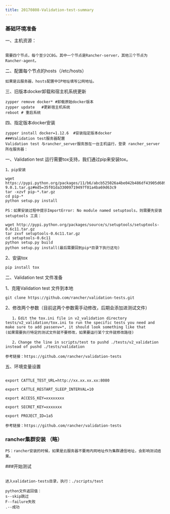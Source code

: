 ```yaml
---
title: 20170808-Validation-test-summary
---
```

### 基础环境准备

一、主机资源：
```

需要四个节点，每个至少2C8G。其中一个节点是Rancher-server，其他三个节点为Rancher-agent。

```
二、配置每个节点的hosts（/etc/hosts）

```
如果是云服务器，hosts配置中IP地址填写公网地址。
```

三、旧版本docker卸载和宿主机系统更新

```
zypper remove docker* #卸载原始docker版本
zypper update   #更新宿主机系统
reboot # 重启系统
```

四、指定版本docker安装

```
zypper install docker=1.12.6  #安装指定版本docker
###Validation test服务器配置
Validation test 与rancher_server服务放在一台主机运行，登录 rancher_server 所在服务器：
```
一、Validation test 运行需要tox支持，我们通过pip来安装tox。

```
1、pip安装

wget https://pypi.python.org/packages/11/b6/abcb525026a4be042b486df43905d6893fb04f05aac21c32c638e939e447/pip-9.0.1.tar.gz#md5=35f01da33009719497f01a4ba69d63c9
tar -xzvf pip-*.tar.gz
cd pip-*
python setup.py install 

PS：如果安装过程中提示ImportError: No module named setuptools，则需要先安装setuptools 工具：

wget http://pypi.python.org/packages/source/s/setuptools/setuptools-0.6c11.tar.gz
tar zxvf setuptools-0.6c11.tar.gz
cd setuptools-0.6c11
python setup.py build
python setup.py install(最后需要回到pip*目录下执行这句)
```

2、安装tox

```
pip install tox
```

二、Validation test 文件准备

1、克隆Validation test 文件到本地

```
git clone https://github.com/rancher/validation-tests.git 
```
2、修改两个参数（目前这两个参数需手动修改，后期会添加进测试文件）

```
   1，Edit the tox.ini file in v2_validation directory tests/v2_validation/tox.ini to run the specific tests you need and make sure to add passenv=*, it should look something like that
(如果需要执行特定的测试文件就不要修改，如果要运行某个文件就修改路径)
   
   2，Change the line in scripts/test to pushd ./tests/v2_validation instead of pushd ./tests/validation

参考链接：https://github.com/rancher/validation-tests 
```

五、环境变量设置

```

export CATTLE_TEST_URL=http://xx.xx.xx.xx:8080  

export CATTLE_RESTART_SLEEP_INTERVAL=10

export ACCESS_KEY=xxxxxxxx

export SECRET_KEY=xxxxxxx

export PROJECT_ID=1a5

参考链接：https://github.com/rancher/validation-tests 
```

### rancher集群安装 （略）

```
PS：rancher安装的时候，如果是云服务器不要用内网地址作为集群通信地址，会影响测试结果。
```

###开始测试

```

进入validation-tests目录，执行：./scripts/test

python文件返回值：
s--skip跳过
F--failure失败
.--成功

```